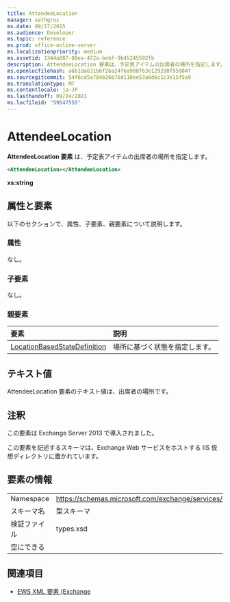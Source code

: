 ```yaml
---
title: AttendeeLocation
manager: sethgros
ms.date: 09/17/2015
ms.audience: Developer
ms.topic: reference
ms.prod: office-online-server
ms.localizationpriority: medium
ms.assetid: 1344a087-88ea-472a-bebf-9b45245592fb
description: AttendeeLocation 要素は、予定表アイテムの出席者の場所を指定します。
ms.openlocfilehash: a6b1da631b6f26a24f6a908f63e1292d8f95984f
ms.sourcegitcommit: 54f6cd5a704b36b76d110ee53a6d6c1c3e15f5a9
ms.translationtype: MT
ms.contentlocale: ja-JP
ms.lasthandoff: 09/24/2021
ms.locfileid: "59547555"
---
```

# <a name="attendeelocation"></a>AttendeeLocation

**AttendeeLocation 要素** は、予定表アイテムの出席者の場所を指定します。 
  
```XML
<AttendeeLocation></AttendeeLocation>
```

 **xs:string**
## <a name="attributes-and-elements"></a>属性と要素

以下のセクションで、属性、子要素、親要素について説明します。
  
### <a name="attributes"></a>属性

なし。
  
### <a name="child-elements"></a>子要素

なし。
  
### <a name="parent-elements"></a>親要素

|**要素**|**説明**|
|:-----|:-----|
|[LocationBasedStateDefinition](locationbasedstatedefinition.md) <br/> |場所に基づく状態を指定します。  <br/> |
   
## <a name="text-value"></a>テキスト値

AttendeeLocation 要素のテキスト値は、出席者の場所です。
  
## <a name="remarks"></a>注釈

この要素は Exchange Server 2013 で導入されました。
  
この要素を記述するスキーマは、Exchange Web サービスをホストする IIS 仮想ディレクトリに置かれています。
  
## <a name="element-information"></a>要素の情報

|||
|:-----|:-----|
|Namespace  <br/> |https://schemas.microsoft.com/exchange/services/2006/types  <br/> |
|スキーマ名  <br/> |型スキーマ  <br/> |
|検証ファイル  <br/> |types.xsd  <br/> |
|空にできる  <br/> ||
   
## <a name="see-also"></a>関連項目

- [EWS XML 要素 (Exchange](ews-xml-elements-in-exchange.md)

